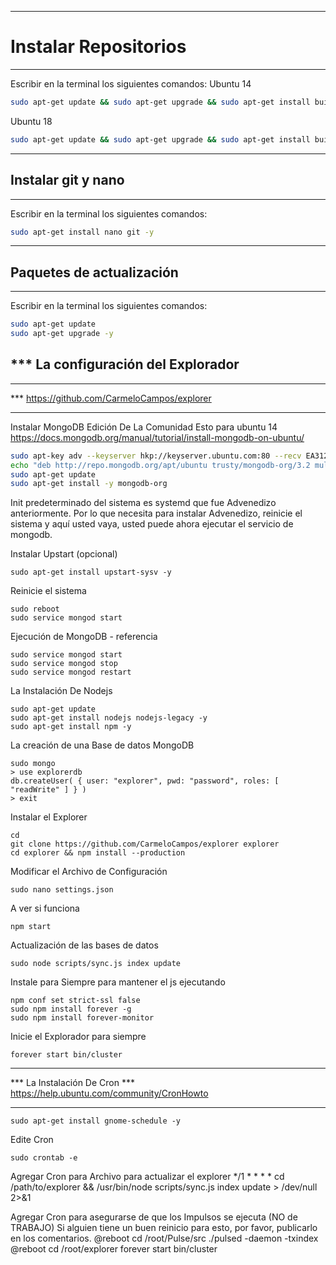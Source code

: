 ******************************************
Instalar Repositorios
=====================
******************************************
Escribir en la terminal los siguientes comandos:
Ubuntu 14
```bash
sudo apt-get update && sudo apt-get upgrade && sudo apt-get install build-essential libssl-dev libdb-dev unzip libdb++-dev libboost-all-dev git libssl1.0.0-dbg libdb-dev libdb++-dev libboost-all-dev libminiupnpc-dev libevent-dev libcrypto++-dev libgmp3-dev git npm nodejs-legacy curl build-essential libtool autotools-dev autoconf pkg-config libssl-dev redis-server libdb++-dev libboost-all-dev libqrencode-dev miniupnpc libminiupnpc-dev pkg-config libtool autotools-dev libqt5gui5 libqt5core5a libqt5dbus5 qttools5-dev qttools5-dev-tools libprotobuf-dev automake -y
```
Ubuntu 18
```bash
sudo apt-get update && sudo apt-get upgrade && sudo apt-get install build-essential libssl-dev libdb-dev unzip libdb++-dev libboost-all-dev git  libdb-dev libdb++-dev libboost-all-dev libminiupnpc-dev libevent-dev libcrypto++-dev libgmp3-dev git curl build-essential libtool autotools-dev autoconf pkg-config libssl-dev redis-server libdb++-dev libboost-all-dev libqrencode-dev miniupnpc libminiupnpc-dev pkg-config libtool autotools-dev libqt5gui5 libqt5core5a libqt5dbus5 qttools5-dev qttools5-dev-tools libprotobuf-dev automake -y
```

******************************************
Instalar git y nano
---------------------
******************************************
Escribir en la terminal los siguientes comandos:

```bash
sudo apt-get install nano git -y
```

******************************************
Paquetes de actualización
---------------------
******************************************
Escribir en la terminal los siguientes comandos:

```bash
sudo apt-get update
sudo apt-get upgrade -y
```

*** La configuración del Explorador
---------------------
******************************************
*** https://github.com/CarmeloCampos/explorer
******************************************

Instalar MongoDB Edición De La Comunidad
Esto para ubuntu 14
https://docs.mongodb.org/manual/tutorial/install-mongodb-on-ubuntu/

```bash
sudo apt-key adv --keyserver hkp://keyserver.ubuntu.com:80 --recv EA312927
echo "deb http://repo.mongodb.org/apt/ubuntu trusty/mongodb-org/3.2 multiverse" | sudo tee /etc/apt/sources.list.d/mongodb-org-3.2.list
sudo apt-get update
sudo apt-get install -y mongodb-org
```

Init predeterminado del sistema es systemd que fue Advenedizo anteriormente. Por lo que necesita para instalar Advenedizo, reinicie el sistema y aquí usted vaya, usted puede ahora ejecutar el servicio de mongodb.

Instalar Upstart (opcional)
```
sudo apt-get install upstart-sysv -y
```

Reinicie el sistema
```
sudo reboot
sudo service mongod start
```

Ejecución de MongoDB - referencia
```
sudo service mongod start
sudo service mongod stop
sudo service mongod restart
```

La Instalación De Nodejs
```
sudo apt-get update
sudo apt-get install nodejs nodejs-legacy -y
sudo apt-get install npm -y
```

La creación de una Base de datos MongoDB
```
sudo mongo
> use explorerdb
db.createUser( { user: "explorer", pwd: "password", roles: [ "readWrite" ] } )
> exit
```

Instalar el Explorer
```
cd
git clone https://github.com/CarmeloCampos/explorer explorer
cd explorer && npm install --production
```

Modificar el Archivo de Configuración
```
sudo nano settings.json
```

A ver si funciona
```
npm start
```

Actualización de las bases de datos
```
sudo node scripts/sync.js index update 
```

Instale para Siempre para mantener el js ejecutando
```
npm conf set strict-ssl false
sudo npm install forever -g
sudo npm install forever-monitor
```

Inicie el Explorador para siempre
```
forever start bin/cluster
```

******************************************
*** La Instalación De Cron
*** https://help.ubuntu.com/community/CronHowto
******************************************

```
sudo apt-get install gnome-schedule -y
```

Edite Cron
```
sudo crontab -e
```

Agregar Cron para Archivo para actualizar el explorer
*/1 * * * * cd /path/to/explorer && /usr/bin/node scripts/sync.js index update > /dev/null 2>&1

Agregar Cron para asegurarse de que los Impulsos se ejecuta (NO de TRABAJO)
Si alguien tiene un buen reinicio para esto, por favor, publicarlo en los comentarios.
@reboot cd /root/Pulse/src ./pulsed -daemon -txindex
@reboot cd /root/explorer forever start bin/cluster 
